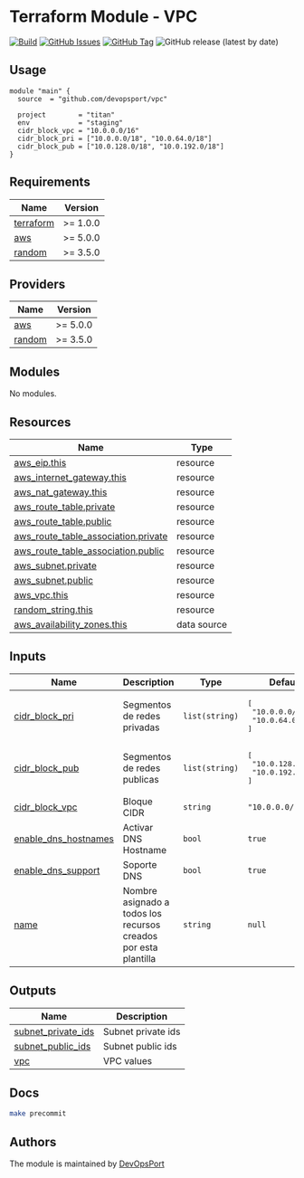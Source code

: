 # Terraform Module - VPC

[![Build](https://github.com/devopsport/vpc/actions/workflows/main.yml/badge.svg?branch=main)](https://github.com/devopsport/vpc/actions/workflows/main.yml)
[![GitHub Issues](https://img.shields.io/github/issues/devopsport/vpc.svg)](https://github.com/devopsport/vpc/issues)
[![GitHub Tag](https://img.shields.io/github/tag-date/devopsport/vpc.svg?style=plastic)](https://github.com/devopsport/vpc/tags/)
![GitHub release (latest by date)](https://img.shields.io/github/v/release/devopsport/vpc)

## Usage

```hcl
module "main" {
  source  = "github.com/devopsport/vpc"

  project        = "titan"
  env            = "staging"
  cidr_block_vpc = "10.0.0.0/16"
  cidr_block_pri = ["10.0.0.0/18", "10.0.64.0/18"]
  cidr_block_pub = ["10.0.128.0/18", "10.0.192.0/18"]
}
```

<!-- BEGINNING OF PRE-COMMIT-TERRAFORM DOCS HOOK -->
## Requirements

| Name | Version |
|------|---------|
| <a name="requirement_terraform"></a> [terraform](#requirement\_terraform) | >= 1.0.0 |
| <a name="requirement_aws"></a> [aws](#requirement\_aws) | >= 5.0.0 |
| <a name="requirement_random"></a> [random](#requirement\_random) | >= 3.5.0 |

## Providers

| Name | Version |
|------|---------|
| <a name="provider_aws"></a> [aws](#provider\_aws) | >= 5.0.0 |
| <a name="provider_random"></a> [random](#provider\_random) | >= 3.5.0 |

## Modules

No modules.

## Resources

| Name | Type |
|------|------|
| [aws_eip.this](https://registry.terraform.io/providers/hashicorp/aws/latest/docs/resources/eip) | resource |
| [aws_internet_gateway.this](https://registry.terraform.io/providers/hashicorp/aws/latest/docs/resources/internet_gateway) | resource |
| [aws_nat_gateway.this](https://registry.terraform.io/providers/hashicorp/aws/latest/docs/resources/nat_gateway) | resource |
| [aws_route_table.private](https://registry.terraform.io/providers/hashicorp/aws/latest/docs/resources/route_table) | resource |
| [aws_route_table.public](https://registry.terraform.io/providers/hashicorp/aws/latest/docs/resources/route_table) | resource |
| [aws_route_table_association.private](https://registry.terraform.io/providers/hashicorp/aws/latest/docs/resources/route_table_association) | resource |
| [aws_route_table_association.public](https://registry.terraform.io/providers/hashicorp/aws/latest/docs/resources/route_table_association) | resource |
| [aws_subnet.private](https://registry.terraform.io/providers/hashicorp/aws/latest/docs/resources/subnet) | resource |
| [aws_subnet.public](https://registry.terraform.io/providers/hashicorp/aws/latest/docs/resources/subnet) | resource |
| [aws_vpc.this](https://registry.terraform.io/providers/hashicorp/aws/latest/docs/resources/vpc) | resource |
| [random_string.this](https://registry.terraform.io/providers/hashicorp/random/latest/docs/resources/string) | resource |
| [aws_availability_zones.this](https://registry.terraform.io/providers/hashicorp/aws/latest/docs/data-sources/availability_zones) | data source |

## Inputs

| Name | Description | Type | Default | Required |
|------|-------------|------|---------|:--------:|
| <a name="input_cidr_block_pri"></a> [cidr\_block\_pri](#input\_cidr\_block\_pri) | Segmentos de redes privadas | `list(string)` | <pre>[<br>  "10.0.0.0/18",<br>  "10.0.64.0/18"<br>]</pre> | no |
| <a name="input_cidr_block_pub"></a> [cidr\_block\_pub](#input\_cidr\_block\_pub) | Segmentos de redes publicas | `list(string)` | <pre>[<br>  "10.0.128.0/18",<br>  "10.0.192.0/18"<br>]</pre> | no |
| <a name="input_cidr_block_vpc"></a> [cidr\_block\_vpc](#input\_cidr\_block\_vpc) | Bloque CIDR | `string` | `"10.0.0.0/16"` | no |
| <a name="input_enable_dns_hostnames"></a> [enable\_dns\_hostnames](#input\_enable\_dns\_hostnames) | Activar DNS Hostname | `bool` | `true` | no |
| <a name="input_enable_dns_support"></a> [enable\_dns\_support](#input\_enable\_dns\_support) | Soporte DNS | `bool` | `true` | no |
| <a name="input_name"></a> [name](#input\_name) | Nombre asignado a todos los recursos creados por esta plantilla | `string` | `null` | no |

## Outputs

| Name | Description |
|------|-------------|
| <a name="output_subnet_private_ids"></a> [subnet\_private\_ids](#output\_subnet\_private\_ids) | Subnet private ids |
| <a name="output_subnet_public_ids"></a> [subnet\_public\_ids](#output\_subnet\_public\_ids) | Subnet public ids |
| <a name="output_vpc"></a> [vpc](#output\_vpc) | VPC values |
<!-- END OF PRE-COMMIT-TERRAFORM DOCS HOOK -->

## Docs

```sh
make precommit
```

## Authors

The module is maintained by [DevOpsPort](https://github.com/devopsport)